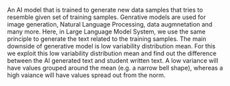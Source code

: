 An AI model that is trained to generate new data samples that tries to resemble given set of training samples. Genrative models are used for image generation, Natural Language Processing, data augmnetation and many more. Here, in Large Language Model System, we use the same principle to generate the text related to the training samples. The main downside of generative model is low variability distribution mean. For this we exploit this low variability distribution mean and find out the difference between the AI generated text and student written text. A low variance will have values grouped around the mean (e.g. a narrow bell shape), whereas a high vaiance will have values spread out from the norm.

